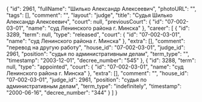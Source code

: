 {
    "id": 2961,
    "fullName": "Шилько Александр Алексеевич",
    "photoURL": "",
    "tags": [],
    "comment": "",
    "layout": "judge",
    "title": "Судья Шилько Александр Алексеевич",
    "court": null,
    "previousCourt": {
        "id": "07-002-03-01",
        "name": "суд Ленинского района г. Минска"
    },
    "career": [
        {
            "id": 3289,
            "term": null,
            "type": "released",
            "court": {
                "id": "07-002-03-01",
                "name": "суд Ленинского района г. Минска"
            },
            "extra": [],
            "comment": "перевод на другую работу",
            "house_id": "07-002-03-01",
            "judge_id": 2961,
            "position": "судья по административным делам",
            "term_type": "",
            "timestamp": "2003-12-01",
            "decree_number": "545"
        },
        {
            "id": 3288,
            "term": null,
            "type": "appointed",
            "court": {
                "id": "07-002-03-01",
                "name": "суд Ленинского района г. Минска"
            },
            "extra": [],
            "comment": "",
            "house_id": "07-002-03-01",
            "judge_id": 2961,
            "position": "судья по административным делам",
            "term_type": "indefinitely",
            "timestamp": "2000-06-16",
            "decree_number": "344"
        }
    ]
}